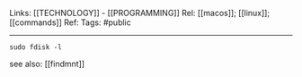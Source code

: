 Links: [[TECHNOLOGY]] - [[PROGRAMMING]]
Rel: [[macos]]; [[linux]]; [[commands]]
Ref: 
Tags: #public 

--- 

```sudo fdisk -l```

see also: [[findmnt]]